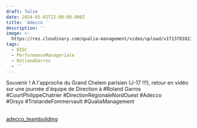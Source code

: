 ```yaml
---
draft: false
date: 2024-05-02T22:00:00.000Z
title: 'Adecco '
description: ''
image: >-
  https://res.cloudinary.com/qualia-management/video/upload/v1713781823/video/adecco_teambuilding.mp4
tags:
  - DISC
  - PerformanceManageriale
  - RollandGarros
  - ''
---
```


Souvenir ! A l'approche du Grand Chelem parisien (J-17 !!!), retour en vidéo sur une journée d'équipe de Direction à #Roland Garros #CourtPhilippeChatrier  #DirectionRégionaleNordOuest #Adecco\
\#Orsys #TristandeFommervault #QualiaManagement

 

\
[adecco\_teambuilding](https://res.cloudinary.com/qualia-management/video/upload/v1713781823/video/adecco_teambuilding.mp4 "adecco_teambuilding")
